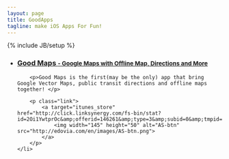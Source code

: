 ```yaml
---
layout: page
title: GoodApps
tagline: make iOS Apps For Fun!
---
```

{% include JB/setup %}

<ul class="app">
    <li style="background-image:url('/assets/goodmaps/114x114.png')">
	    <a href="/goodmaps"><h3>Good Maps <small> - Google Maps with Offline Map, Directions and More</small> </h3></a>
        
	    <p>Good Maps is the first(may be the only) app that bring Google Vector Maps, public transit directions and offline maps together! </p>
        
        <p class="link">
            <a target="itunes_store" href="http://click.linksynergy.com/fs-bin/stat?id=2Oi1YwtprOc&amp;offerid=146261&amp;type=3&amp;subid=0&amp;tmpid=1826&amp;RD_PARM1=http%253A%252F%252Fitunes.apple.com%252Fus%252Fapp%252Ftouchpad%252Fid297623931%253Fmt%253D8%2526uo%253D4%2526partnerId%253D30">
                <img width="145" height="50" alt="AS-btn" src="http://edovia.com/en/images/AS-btn.png">
            </a>
        </p>
    </li>
</ul>
